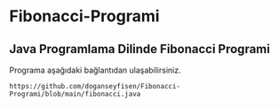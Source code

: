# Fibonacci-Programi

## Java Programlama Dilinde Fibonacci Programi

Programa aşağıdaki bağlantıdan ulaşabilirsiniz.

```
https://github.com/doganseyfisen/Fibonacci-Programi/blob/main/fibonacci.java
```
